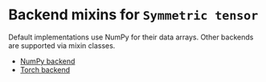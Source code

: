 # Backend mixins for `Symmetric tensor`

Default implementations use NumPy for their data arrays.
Other backends are supported via mixin classes.

- [NumPy backend](sources/base)
- [Torch backend](sources/torch_symtensor)

